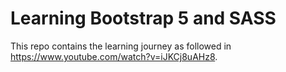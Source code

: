 # Learning Bootstrap 5 and SASS

This repo contains the learning journey as followed in https://www.youtube.com/watch?v=iJKCj8uAHz8.